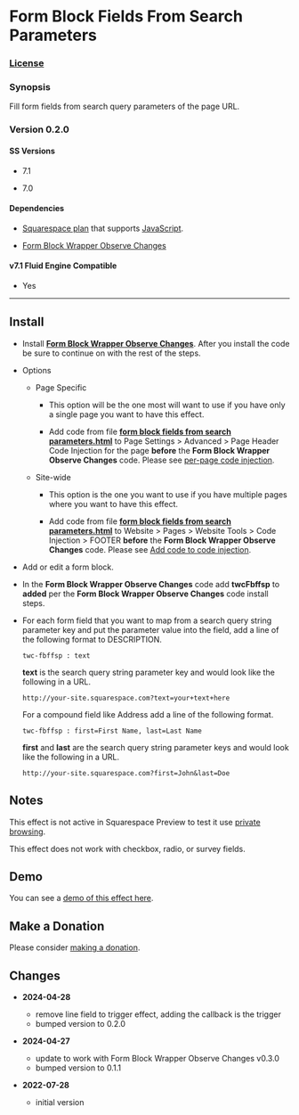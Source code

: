 # Form Block Fields From Search Parameters

### [License][1]

### Synopsis

Fill form fields from search query parameters of the page URL.

### Version 0.2.0

#### SS Versions

  * 7.1
  
  * 7.0

#### Dependencies

  * [Squarespace plan][2] that supports [JavaScript][3].
  
  * [Form Block Wrapper Observe Changes][4]

#### v7.1 Fluid Engine Compatible

  * Yes

---

## Install

* Install **[Form Block Wrapper Observe Changes][4]**. After you install the
  code be sure to continue on with the rest of the steps.
  
* Options

  * Page Specific
  
    * This option will be the one most will want to use if you have only a
      single page you want to have this effect.
      
    * Add code from file **[form block fields from search parameters.html][5]**
      to Page Settings > Advanced > Page Header Code Injection for the page
      **before** the **Form Block Wrapper Observe Changes** code. Please see
      [per-page code injection][6].
      
  * Site-wide
  
    * This option is the one you want to use if you have multiple pages where
      you want to have this effect.
      
    * Add code from file **[form block fields from search parameters.html][5]**
      to Website > Pages > Website Tools > Code Injection > FOOTER **before**
      the **Form Block Wrapper Observe Changes** code. Please see [Add code to
      code injection][7].

* Add or edit a form block.

* In the **Form Block Wrapper Observe Changes** code add **twcFbffsp** to
  **added** per the **Form Block Wrapper Observe Changes** code install steps.

* For each form field that you want to map from a search query string parameter
  key and put the parameter value into the field, add a line of the following
  format to DESCRIPTION.
  
  ```text
  twc-fbffsp : text
  ```
  
  **text** is the search query string parameter key and would look like the
  following in a URL.
  
  ```text
  http://your-site.squarespace.com?text=your+text+here
  ```
  
  For a compound field like Address add a line of the following format.
  
  ```text
  twc-fbffsp : first=First Name, last=Last Name
  ```
  
  **first** and **last** are the search query string parameter keys and would
  look like the following in a URL.
  
  ```text
  http://your-site.squarespace.com?first=John&last=Doe
  ```

## Notes

This effect is not active in Squarespace Preview to test it use [private
browsing][8].

This effect does not work with checkbox, radio, or survey fields.

## Demo

You can see a [demo of this effect here][9].

## Make a Donation

Please consider [making a donation][10].

## Changes

* **2024-04-28**

  * remove line field to trigger effect, adding the callback is the trigger
  * bumped version to 0.2.0
 
* **2024-04-27**

  * update to work with Form Block Wrapper Observe Changes v0.3.0
  * bumped version to 0.1.1
 
* **2022-07-28**

  * initial version

[1]: https://github.com/tomsWebConsulting/twcsl/blob/main/LICENSE.txt#L1
[2]: https://www.squarespace.com/pricing
[3]: https://en.wikipedia.org/wiki/JavaScript
[4]: https://github.com/tomsWebConsulting/twcsl/tree/main/Form%20Block%20Wrapper%20Observe%20Changes#form-block-wrapper-observe-changes
[5]: form%20block%20fields%20from%20search%20parameters.html#L1
[6]: https://support.squarespace.com/hc/en-us/articles/205815908-Using-code-injection#toc-per-page-code-injection
[7]: https://support.squarespace.com/hc/en-us/articles/205815908-Using-code-injection#toc-add-code-to-code-injection
[8]: https://support.squarespace.com/hc/en-us/articles/207099587-Using-private-browsing-or-incognito-mode
[9]: https://toms-web-consulting-demos.squarespace.com/form-block-fields-from-search-parameters?first=John&last=Doe&text=Text&textarea=Text+Area&password=twcdemos
[10]: https://github.com/tomsWebConsulting/twcsl#make-a-donation
